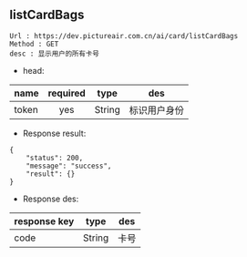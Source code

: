 

listCardBags
---

```
Url : https://dev.pictureair.com.cn/ai/card/listCardBags
Method : GET 
desc : 显示用户的所有卡号
```

* head:

|name|required|type|des|
| ------------- |:-------------:|:-------------:|:---------------------------------------:|
| token | yes | String | 标识用户身份 | 

* Response result:
```
{
    "status": 200,
    "message": "success",
    "result": {}
}
```

* Response des:

|response key|type|des|
| ------------- |:-------------:|:-------------:|
| code | String |卡号 |
